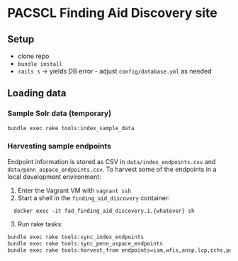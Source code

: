 # PACSCL Finding Aid Discovery site

## Setup

- clone repo
- `bundle install`
- `rails s` -> yields DB error - adjust `config/database.yml` as needed

## Loading data

### Sample Solr data (temporary)

```bash
bundle exec rake tools:index_sample_data
```

### Harvesting sample endpoints

Endpoint information is stored as CSV in `data/index_endpoints.csv` and `data/penn_aspace_endpoints.csv`. To harvest some of the endpoints in a local development environment:

1. Enter the Vagrant VM with `vagrant ssh`
2. Start a shell in the `finding_aid_discovery` container:
```
  docker exec -it fad_finding_aid_discovery.1.{whatever} sh
```
3. Run rake tasks:
```bash
bundle exec rake tools:sync_index_endpoints
bundle exec rake tools:sync_penn_aspace_endpoints
bundle exec rake tools:harvest_from endpoints=ism,wfis,ansp,lcp,cchs,pca
```
